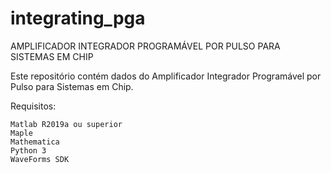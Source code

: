 # integrating_pga
AMPLIFICADOR INTEGRADOR PROGRAMÁVEL POR PULSO PARA SISTEMAS EM CHIP

Este repositório contém dados do Amplificador Integrador Programável por Pulso para Sistemas em Chip.

Requisitos:

    Matlab R2019a ou superior
    Maple
    Mathematica
    Python 3
    WaveForms SDK
